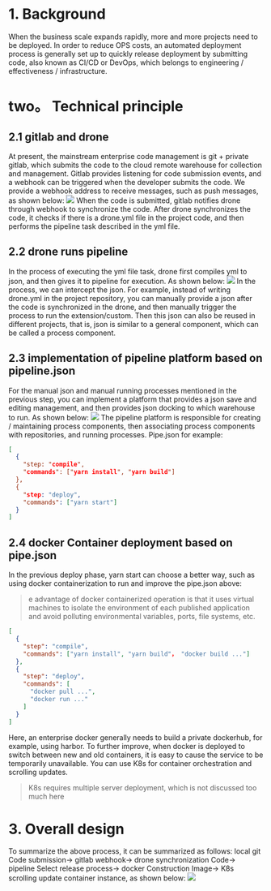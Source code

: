 # 1. Background
When the business scale expands rapidly, more and more projects need to be deployed. In order to reduce OPS costs, an automated deployment process is generally set up to quickly release deployment by submitting code, also known as CI/CD or DevOps, which belongs to engineering / effectiveness / infrastructure.
# two。 Technical principle
## 2.1 gitlab and drone
At present, the mainstream enterprise code management is git + private gitlab, which submits the code to the cloud remote warehouse for collection and management. Gitlab provides listening for code submission events, and a webhook can be triggered when the developer submits the code. We provide a webhook address to receive messages, such as push messages, as shown below:
![](https://cdn.jsdelivr.net/gh/Saber2pr/MyWeb@master/resource/image/webhook.png)
When the code is submitted, gitlab notifies drone through webhook to synchronize the code. After drone synchronizes the code, it checks if there is a drone.yml file in the project code, and then performs the pipeline task described in the yml file.
## 2.2 drone runs pipeline
In the process of executing the yml file task, drone first compiles yml to json, and then gives it to pipeline for execution. As shown below:
![](https://cdn.jsdelivr.net/gh/Saber2pr/MyWeb@master/resource/image/drone.png)
In the process, we can intercept the json. For example, instead of writing drone.yml in the project repository, you can manually provide a json after the code is synchronized in the drone, and then manually trigger the process to run the extension/custom. Then this json can also be reused in different projects, that is, json is similar to a general component, which can be called a process component.
## 2.3 implementation of pipeline platform based on pipeline.json
For the manual json and manual running processes mentioned in the previous step, you can implement a platform that provides a json save and editing management, and then provides json docking to which warehouse to run. As shown below:
![](https://cdn.jsdelivr.net/gh/Saber2pr/MyWeb@master/resource/image/pipeline2.png)
The pipeline platform is responsible for creating / maintaining process components, then associating process components with repositories, and running processes.
Pipe.json for example:
```json
[
  {
    "step: "compile",
    "commands": ["yarn install", "yarn build"]
  },
  {
    "step: "deploy",
    "commands": ["yarn start"]
  }
]
```
## 2.4 docker Container deployment based on pipe.json
In the previous deploy phase, yarn start can choose a better way, such as using docker containerization to run and improve the pipe.json above:
> e advantage of docker containerized operation is that it uses virtual machines to isolate the environment of each published application and avoid polluting environmental variables, ports, file systems, etc.
```json
[
  {
    "step": "compile",
    "commands": ["yarn install", "yarn build"， "docker build ..."]
  },
  {
    "step": "deploy",
    "commands": [
      "docker pull ...",
      "docker run ..."
    ]
  }
]
```
Here, an enterprise docker generally needs to build a private dockerhub, for example, using harbor.
To further improve, when docker is deployed to switch between new and old containers, it is easy to cause the service to be temporarily unavailable. You can use K8s for container orchestration and scrolling updates.
> K8s requires multiple server deployment, which is not discussed too much here
# 3. Overall design
To summarize the above process, it can be summarized as follows: local git Code submission-> gitlab webhook-> drone synchronization Code-> pipeline Select release process-> docker Construction Image-> K8s scrolling update container instance, as shown below:
![](https://cdn.jsdelivr.net/gh/Saber2pr/MyWeb@master/resource/image/cicd.png)